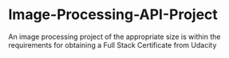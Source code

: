 # Image-Processing-API-Project
An image processing project of the appropriate size is within the requirements for obtaining a Full Stack Certificate from Udacity
